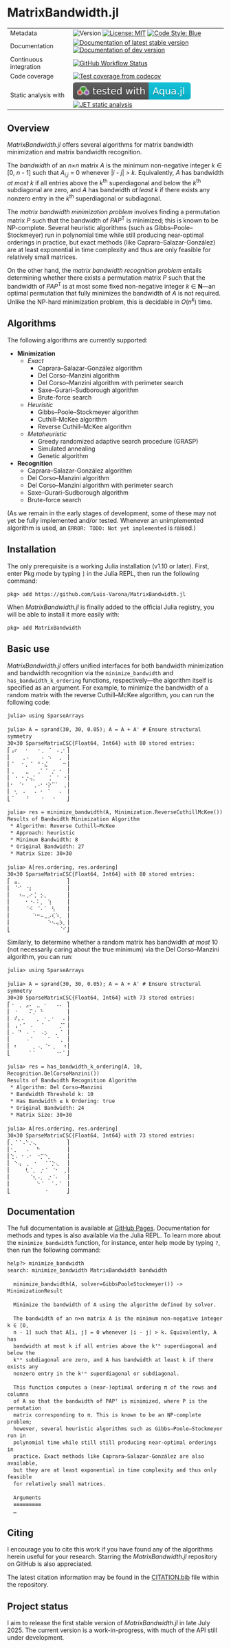 # MatrixBandwidth.jl

<table>
  <tr>
    <td>Metadata</td>
    <td>
      <img src="https://img.shields.io/badge/version-v0.1.0--dev-pink.svg" alt="Version">
      <a href="https://opensource.org/licenses/MIT"><img src="https://img.shields.io/badge/License-MIT-A31F34.svg" alt="License: MIT"></a>
      <a href="https://github.com/JuliaDiff/BlueStyle"><img src="https://img.shields.io/badge/code%20style-blue-4495d1.svg" alt="Code Style: Blue"></a>
    </td>
  </tr>
  <tr>
    <td>Documentation</td>
    <td>
      <a href="https://luis-varona.github.io/MatrixBandwidth.jl/stable/"><img src="https://img.shields.io/badge/docs-stable-darkgreen.svg" alt="Documentation of latest stable version"></a>
      <a href="https://luis-varona.github.io/MatrixBandwidth.jl/dev/"><img src="https://img.shields.io/badge/docs-dev-rebeccapurple.svg" alt="Documentation of dev version"></a>
    </td>
  </tr>
  <tr>
    <td>Continuous integration</td>
    <td>
      <a href="https://github.com/Luis-Varona/MatrixBandwidth.jl/actions?query=workflow%3ACI+branch%3Amain"><img src="https://github.com/Luis-Varona/MatrixBandwidth.jl/actions/workflows/CI.yml/badge.svg" alt="GitHub Workflow Status"></a>
    </td>
  </tr>
  <tr>
    <td>Code coverage</td>
    <td>
      <a href="https://codecov.io/gh/Luis-Varona/MatrixBandwidth.jl"><img src="https://codecov.io/gh/Luis-Varona/MatrixBandwidth.jl/branch/main/graph/badge.svg" alt="Test coverage from codecov"></a>
    </td>
    </tr>
    <tr>
      <td>Static analysis with</td>
      <td>
        <a href="https://github.com/JuliaTesting/Aqua.jl"><img src="https://raw.githubusercontent.com/JuliaTesting/Aqua.jl/master/badge.svg" alt="Aqua QA"></a>
        <a href="https://github.com/aviatesk/JET.jl"><img src="https://img.shields.io/badge/%E2%9C%88%20tested%20with-JET.jl%EF%B8%8F-9cf.svg" alt="JET static analysis"></a>
      </td>
    </tr>
</table>

## Overview

*MatrixBandwidth.jl* offers several algorithms for matrix bandwidth minimization and matrix bandwidth recognition.

The *bandwidth* of an *n*&times;*n* matrix *A* is the minimum non-negative integer *k* &isin; [0, *n* - 1] such that *A<sub>i,j</sub>* = 0 whenever |*i* - *j*| > *k*. Equivalently, *A* has bandwidth *at most* *k* if all entries above the *k*<sup>th</sup> superdiagonal and below the *k*<sup>th</sup> subdiagonal are zero, and *A* has bandwidth *at least* *k* if there exists any nonzero entry in the *k*<sup>th</sup> superdiagonal or subdiagonal.

The *matrix bandwidth minimization problem* involves finding a permutation matrix *P* such that the bandwidth of *PAP*<sup>T</sup> is minimized; this is known to be NP-complete. Several heuristic algorithms (such as Gibbs&ndash;Poole&ndash;Stockmeyer) run in polynomial time while still producing near-optimal orderings in practice, but exact methods (like Caprara&ndash;Salazar-González) are at least exponential in time complexity and thus are only feasible for relatively small matrices.

On the other hand, the *matrix bandwidth recognition problem* entails determining whether there exists a permutation matrix *P* such that the bandwidth of *PAP*<sup>T</sup> is at most some fixed non-negative integer *k* &isin; **N**&mdash;an optimal permutation that fully minimizes the bandwidth of *A* is not required. Unlike the NP-hard minimization problem, this is decidable in *O*(*n*<sup>*k*</sup>) time.

## Algorithms

The following algorithms are currently supported:

- **Minimization**
  - *Exact*
    - Caprara&ndash;Salazar-González algorithm
    - Del Corso&ndash;Manzini algorithm
    - Del Corso&ndash;Manzini algorithm with perimeter search
    - Saxe&ndash;Gurari&ndash;Sudborough algorithm
    - Brute-force search
  - *Heuristic*
    - Gibbs&ndash;Poole&ndash;Stockmeyer algorithm
    - Cuthill&ndash;McKee algorithm
    - Reverse Cuthill&ndash;McKee algorithm
  - *Metaheuristic*
    - Greedy randomized adaptive search procedure (GRASP)
    - Simulated annealing
    - Genetic algorithm
- **Recognition**
  - Caprara&ndash;Salazar-González algorithm
  - Del Corso&ndash;Manzini algorithm
  - Del Corso&ndash;Manzini algorithm with perimeter search
  - Saxe&ndash;Gurari&ndash;Sudborough algorithm
  - Brute-force search

(As we remain in the early stages of development, some of these may not yet be fully implemented and/or tested. Whenever an unimplemented algorithm is used, an `ERROR: TODO: Not yet implemented` is raised.)

## Installation

The only prerequisite is a working Julia installation (v1.10 or later). First, enter Pkg mode by typing `]` in the Julia REPL, then run the following command:

```julia-repl
pkg> add https://github.com/Luis-Varona/MatrixBandwidth.jl
```

When *MatrixBandwidth.jl* is finally added to the official Julia registry, you will be able to install it more easily with:

```julia-repl
pkg> add MatrixBandwidth
```

## Basic use

*MatrixBandwidth.jl* offers unified interfaces for both bandwidth minimization and bandwidth recognition via the `minimize_bandwidth` and `has_bandwidth_k_ordering` functions, respectively&mdash;the algorithm itself is specified as an argument. For example, to minimize the bandwidth of a random matrix with the reverse Cuthill&ndash;McKee algorithm, you can run the following code:

```julia-repl
julia> using SparseArrays

julia> A = sprand(30, 30, 0.05); A = A + A' # Ensure structural symmetry
30×30 SparseMatrixCSC{Float64, Int64} with 80 stored entries:
⎡⢠⠖⠀⠀⠂⠀⠀⠐⢀⠀⠈⠀⠠⢀⠂⎤
⎢⠀⠀⠀⢀⠠⠀⠀⠀⠠⠀⠢⠀⠀⡀⠀⎥
⎢⠈⠀⠀⠂⡀⠈⠀⠘⠐⣌⠀⠀⠀⠀⠒⎥
⎢⢀⠀⠀⠀⣀⠀⠀⢀⠁⠈⠀⡐⠀⠂⠀⎥
⎢⠀⠐⠀⠂⡐⢤⡁⠀⠀⠀⢈⠀⠈⠀⠐⎥
⎢⠂⠀⠈⠂⠀⠀⢀⠠⠂⠐⡕⠉⠁⠀⢀⎥
⎢⠀⢂⠀⠠⠀⠀⠠⠀⠂⠀⠁⠀⠀⠄⠀⎥
⎣⠈⠀⠀⠀⠘⠀⠀⠀⠐⠀⠀⠐⠀⠀⠀⎦

julia> res = minimize_bandwidth(A, Minimization.ReverseCuthillMcKee())
Results of Bandwidth Minimization Algorithm
 * Algorithm: Reverse Cuthill–McKee
 * Approach: heuristic
 * Minimum Bandwidth: 8
 * Original Bandwidth: 27
 * Matrix Size: 30×30

julia> A[res.ordering, res.ordering]
30×30 SparseMatrixCSC{Float64, Int64} with 80 stored entries:
⎡⠀⣤⡀⠀⠀⠀⠀⠀⠀⠀⠀⠀⠀⠀⠀⎤
⎢⠀⠈⠊⠀⠐⡆⠀⠀⠀⠀⠀⠀⠀⠀⠀⎥
⎢⠀⠀⠰⠤⢀⠔⢈⠀⡢⡀⠀⠀⠀⠀⠀⎥
⎢⠀⠀⠀⠀⠂⠐⠄⠅⡀⠀⢱⠀⠀⠀⠀⎥
⎢⠀⠀⠀⠀⠈⠪⠀⠈⠄⠁⠀⢣⠀⠀⠀⎥
⎢⠀⠀⠀⠀⠀⠀⠑⠒⠤⣀⡠⢎⠱⡀⠀⎥
⎢⠀⠀⠀⠀⠀⠀⠀⠀⠀⠀⠑⠢⢤⡳⡀⎥
⎣⠀⠀⠀⠀⠀⠀⠀⠀⠀⠀⠀⠀⠀⠈⠊⎦
```

Similarly, to determine whether a random matrix has bandwidth *at most* 10 (not necessarily caring about the true minimum) via the Del Corso&ndash;Manzini algorithm, you can run:

```julia-repl
julia> using SparseArrays

julia> A = sprand(30, 30, 0.05); A = A + A' # Ensure structural symmetry
30×30 SparseMatrixCSC{Float64, Int64} with 73 stored entries:
⎡⠐⠀⢀⠀⣠⠄⠀⣀⠀⠂⠀⠀⠠⠄⠀⎤
⎢⠀⠐⠀⠀⠀⠍⡐⠀⠓⠀⠀⠀⠀⠀⠀⎥
⎢⠀⠞⡄⠄⠀⠀⠀⡀⠀⠂⡀⠂⠀⠀⠄⎥
⎢⠀⢠⠐⠈⠀⠠⠀⠀⠈⠀⠀⠀⠀⡈⠁⎥
⎢⠠⠀⠙⠀⠠⠀⠂⠀⠠⡢⠀⠀⡀⠈⠀⎥
⎢⠀⠀⠀⠀⠠⠈⠀⠀⠀⠀⠁⠀⠈⢀⠀⎥
⎢⠀⠆⠀⠀⠀⠀⡀⠠⡀⠈⠂⢀⠀⠀⠰⎥
⎣⠀⠀⠀⠀⠀⠁⠁⠀⠀⠀⠀⠀⠐⠂⠁⎦

julia> res = has_bandwidth_k_ordering(A, 10, Recognition.DelCorsoManzini())
Results of Bandwidth Recognition Algorithm
 * Algorithm: Del Corso–Manzini
 * Bandwidth Threshold k: 10
 * Has Bandwidth ≤ k Ordering: true
 * Original Bandwidth: 24
 * Matrix Size: 30×30

julia> A[res.ordering, res.ordering]
30×30 SparseMatrixCSC{Float64, Int64} with 73 stored entries:
⎡⡀⠈⠈⠠⠑⡐⢄⠀⠀⠀⠀⠀⠀⠀⠀⎤
⎢⠂⡀⠀⠀⠠⠀⠀⠓⠀⠀⠀⠀⠀⠀⠀⎥
⎢⢑⠠⠀⠂⠠⠂⠀⠐⡉⠑⡀⠀⠀⠀⠀⎥
⎢⠀⠑⢤⠀⢀⠀⠐⠀⠀⠈⠈⡑⢄⠀⠀⎥
⎢⠀⠀⠀⠀⢇⠈⡀⠀⡐⠈⠀⠈⠂⠀⢀⎥
⎢⠀⠀⠀⠀⠀⠈⢆⠠⡀⠀⡐⠈⠄⠀⠀⎥
⎢⠀⠀⠀⠀⠀⠀⠀⠑⠈⠀⠀⠁⠄⠁⠀⎥
⎣⠀⠀⠀⠀⠀⠀⠀⠀⠀⠐⠀⠀⠀⠀⠀⎦
```

## Documentation

The full documentation is available at [GitHub Pages](https://luis-varona.github.io/MatrixBandwidth.jl/dev/). Documentation for methods and types is also available via the Julia REPL. To learn more about the `minimize_bandwidth` function, for instance, enter help mode by typing `?`, then run the following command:

```julia-repl
help?> minimize_bandwidth
search: minimize_bandwidth MatrixBandwidth bandwidth

  minimize_bandwidth(A, solver=GibbsPooleStockmeyer()) -> MinimizationResult

  Minimize the bandwidth of A using the algorithm defined by solver.

  The bandwidth of an n×n matrix A is the minimum non-negative integer k ∈ [0,
  n - 1] such that A[i, j] = 0 whenever |i - j| > k. Equivalently, A has
  bandwidth at most k if all entries above the kᵗʰ superdiagonal and below the
  kᵗʰ subdiagonal are zero, and A has bandwidth at least k if there exists any
  nonzero entry in the kᵗʰ superdiagonal or subdiagonal.

  This function computes a (near-)optimal ordering π of the rows and columns
  of A so that the bandwidth of PAPᵀ is minimized, where P is the permutation
  matrix corresponding to π. This is known to be an NP-complete problem;
  however, several heuristic algorithms such as Gibbs–Poole–Stockmeyer run in
  polynomial time while still still producing near-optimal orderings in
  practice. Exact methods like Caprara–Salazar-González are also available,
  but they are at least exponential in time complexity and thus only feasible
  for relatively small matrices.

  Arguments
  ≡≡≡≡≡≡≡≡≡
  …
```

## Citing

I encourage you to cite this work if you have found any of the algorithms herein useful for your research. Starring the *MatrixBandwidth.jl* repository on GitHub is also appreciated.

The latest citation information may be found in the [CITATION.bib](https://raw.githubusercontent.com/Luis-Varona/MatrixBandwidth.jl/main/CITATION.bib) file within the repository.

## Project status

I aim to release the first stable version of *MatrixBandwidth.jl* in late July 2025. The current version is a work-in-progress, with much of the API still under development.
